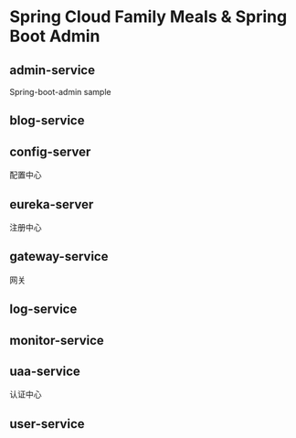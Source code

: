 # Spring Cloud Family Meals & Spring Boot Admin

## admin-service

Spring-boot-admin sample

## blog-service

## config-server

配置中心

## eureka-server

注册中心

## gateway-service

网关

## log-service

## monitor-service

## uaa-service

认证中心

## user-service